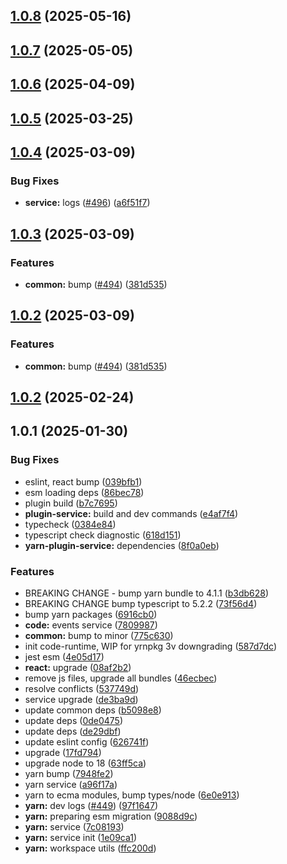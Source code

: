 ## [1.0.8](https://github.com/atls/raijin/compare/@atls/yarn-plugin-service@1.0.7...@atls/yarn-plugin-service@1.0.8) (2025-05-16)

## [1.0.7](https://github.com/atls/raijin/compare/@atls/yarn-plugin-service@1.0.6...@atls/yarn-plugin-service@1.0.7) (2025-05-05)

## [1.0.6](https://github.com/atls/raijin/compare/@atls/yarn-plugin-service@1.0.5...@atls/yarn-plugin-service@1.0.6) (2025-04-09)

## [1.0.5](https://github.com/atls/raijin/compare/@atls/yarn-plugin-service@1.0.4...@atls/yarn-plugin-service@1.0.5) (2025-03-25)

## [1.0.4](https://github.com/atls/raijin/compare/@atls/yarn-plugin-service@1.0.3...@atls/yarn-plugin-service@1.0.4) (2025-03-09)

### Bug Fixes

- **service:** logs ([#496](https://github.com/atls/raijin/issues/496)) ([a6f51f7](https://github.com/atls/raijin/commit/a6f51f77ca0efff03e7d9a6f060d7d5faec5ae97))

## [1.0.3](https://github.com/atls/raijin/compare/@atls/yarn-plugin-service@1.0.2...@atls/yarn-plugin-service@1.0.3) (2025-03-09)

### Features

- **common:** bump ([#494](https://github.com/atls/raijin/issues/494)) ([381d535](https://github.com/atls/raijin/commit/381d5357c2818e157330933edb9256936d251ca3))

## [1.0.2](https://github.com/atls/raijin/compare/@atls/yarn-plugin-service@1.0.2...@atls/yarn-plugin-service@1.0.2) (2025-03-09)

### Features

- **common:** bump ([#494](https://github.com/atls/raijin/issues/494)) ([381d535](https://github.com/atls/raijin/commit/381d5357c2818e157330933edb9256936d251ca3))

## [1.0.2](https://github.com/atls/raijin/compare/@atls/yarn-plugin-service@1.0.1...@atls/yarn-plugin-service@1.0.2) (2025-02-24)

## 1.0.1 (2025-01-30)

### Bug Fixes

- eslint, react bump ([039bfb1](https://github.com/atls/raijin/commit/039bfb1a612167c08b05143ede4781abf5890ab6))
- esm loading deps ([86bec78](https://github.com/atls/raijin/commit/86bec787979dabfa06223b1adddeb763566bd590))
- plugin build ([b7c7695](https://github.com/atls/raijin/commit/b7c769587c2cb819d4b47e6c1825e1d7f50dee8b))
- **plugin-service:** build and dev commands ([e4af7f4](https://github.com/atls/raijin/commit/e4af7f441c1b1e8c5bc6779c83b2ed44b21894c9))
- typecheck ([0384e84](https://github.com/atls/raijin/commit/0384e8435fedacc8ca695d7cd52e3c44ea4b9d57))
- typescript check diagnostic ([618d151](https://github.com/atls/raijin/commit/618d151d42baa82983bea168ad895c0b86cda8ef))
- **yarn-plugin-service:** dependencies ([8f0a0eb](https://github.com/atls/raijin/commit/8f0a0ebabf5b78e894f9f4210307c9a116db3a85))

### Features

- BREAKING CHANGE - bump yarn bundle to 4.1.1 ([b3db628](https://github.com/atls/raijin/commit/b3db62837ed75cbbedaf3c13678ab58398bfe50f))
- BREAKING CHANGE bump typescript to 5.2.2 ([73f56d4](https://github.com/atls/raijin/commit/73f56d4670a0df3183bc29518cbabc238c03c352))
- bump yarn packages ([6916cb0](https://github.com/atls/raijin/commit/6916cb01c753afd6abd939d193959be6ef0a4b1e))
- **code:** events service ([7809987](https://github.com/atls/raijin/commit/7809987b700abe05b677e86c11c40c741b5097e6))
- **common:** bump to minor ([775c630](https://github.com/atls/raijin/commit/775c630061f91970a65e34afabeea8d029e02176))
- init code-runtime, WIP for yrnpkg 3v downgrading ([587d7dc](https://github.com/atls/raijin/commit/587d7dc75c6b08c2a4b0a0b4bf380939de83a6c3))
- jest esm ([4e05d17](https://github.com/atls/raijin/commit/4e05d171ceac0e9550eccbc0c417c09aee13e1c9))
- **react:** upgrade ([08af2b2](https://github.com/atls/raijin/commit/08af2b27e2757b756cd19928ab58e2b93eb7652f))
- remove js files, upgrade all bundles ([46ecbec](https://github.com/atls/raijin/commit/46ecbec27339babc3c0c894b29c544e6c554e7b2))
- resolve conflicts ([537749d](https://github.com/atls/raijin/commit/537749d68ead3ef942d325787de4ab77e7b2bfa4))
- service upgrade ([de3ba9d](https://github.com/atls/raijin/commit/de3ba9dc09abb7c704364554c119fb875e2291dc))
- update common deps ([b5098e8](https://github.com/atls/raijin/commit/b5098e843c0153a476c16ae8607ba2b598accb60))
- update deps ([0de0475](https://github.com/atls/raijin/commit/0de04751e64fc9e6d72879289b773f1fa1ec3526))
- update deps ([de29dbf](https://github.com/atls/raijin/commit/de29dbffcc0c1b9cf081825987e733352b1761a7))
- update eslint config ([626741f](https://github.com/atls/raijin/commit/626741f1896c709c83857818333dc15f28787036))
- upgrade ([17fd794](https://github.com/atls/raijin/commit/17fd794be8d7b17693fdb8ae50e6ec83891632d8))
- upgrade node to 18 ([63ff5ca](https://github.com/atls/raijin/commit/63ff5ca56a526a174e82ebdc215f44e55db7a4f0))
- yarn bump ([7948fe2](https://github.com/atls/raijin/commit/7948fe20493323c9af0f0b55cddd92d4cf9553bf))
- yarn service ([a96f17a](https://github.com/atls/raijin/commit/a96f17a50608a923fa09bf3855bdf03043eee644))
- yarn to ecma modules, bump types/node ([6e0e913](https://github.com/atls/raijin/commit/6e0e9135ea19e9c035d9a19fd051995df0a28545))
- **yarn:** dev logs ([#449](https://github.com/atls/raijin/issues/449)) ([97f1647](https://github.com/atls/raijin/commit/97f1647057a212a7ea432b701be431641fea2b19))
- **yarn:** preparing esm migration ([9088d9c](https://github.com/atls/raijin/commit/9088d9c5db653fa76d4a16271585b849afc7b8a7))
- **yarn:** service ([7c08193](https://github.com/atls/raijin/commit/7c0819368925dc6bf802ee40d74934fc85a30eb3))
- **yarn:** service init ([1e09ca1](https://github.com/atls/raijin/commit/1e09ca1dd7a6e94ef2c48cdc1c68394710577e28))
- **yarn:** workspace utils ([ffc200d](https://github.com/atls/raijin/commit/ffc200d0f0cf6444fe9053a7f046a5d039f79177))
